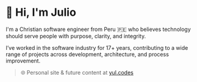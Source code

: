 # 👋 Hi, I'm Julio

I'm a Christian software engineer from Peru 🇵🇪 who believes technology should serve people with purpose, clarity, and integrity.

I’ve worked in the software industry for 17+ years, contributing to a wide range of projects across development, architecture, and process improvement.

> 🌐 Personal site & future content at [yul.codes](https://yul.codes)
